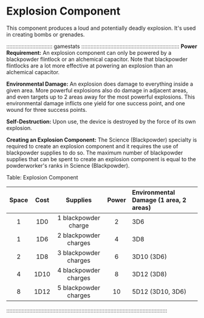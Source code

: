# Explosion Component

This component produces a loud and potentially deadly explosion. It's
used in creating bombs or grenades.

:::::::::::::::::::::::::::::: gamestats ::::::::::::::::::::::::::::::::::::::::::::::::::::::::::::::::
**Power Requirement:** An explosion component can only be powered by a
blackpowder flintlock or an alchemical capacitor. Note that blackpowder
flintlocks are a lot more effective at powering an explosion than an
alchemical capacitor.

**Environmental Damage:** An explosion does damage to everything inside a
given area. More powerful explosions also do damage in adjacent areas,
and even targets up to 2 areas away for the most powerful explosions.
This environmental damage inflicts one yield for one success point, and
one wound for three success points.

**Self-Destruction:** Upon use, the device is destroyed by the force of its
own explosion.

**Creating an Explosion Component:** The Science (Blackpowder) specialty is
required to create an explosion component and it requires the use of
blackpowder supplies to do so. The maximum number of blackpowder
supplies that can be spent to create an explosion component is equal to
the powderworker's ranks in Science (Blackpowder).

Table: Explosion Component

| Space | Cost | Supplies              | Power | Environmental Damage (1 area, 2 areas) |
| :---: | :--: | :-------------------: | :---: | :------------------------------------- |
| 1     | 1D0  | 1 blackpowder charge  | 2     | 3D6                                    |
| 1     | 1D6  | 2 blackpowder charges | 4     | 3D8                                    |
| 2     | 1D8  | 3 blackpowder charges | 6     | 3D10 (3D6)                             |
| 4     | 1D10 | 4 blackpowder charges | 8     | 3D12 (3D8)                             |
| 8     | 1D12 | 5 blackpowder charges | 10    | 5D12 (3D10, 3D6)                       |

:::::::::::::::::::::::::::::::::::::::::::::::::::::::::::::::::::::::::::::::::::::::::::::::::::::::::
